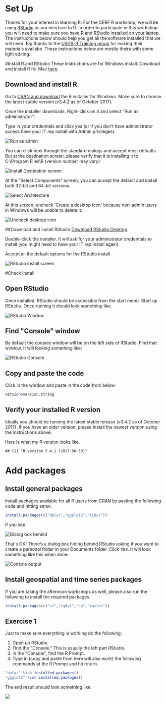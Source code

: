 

# Set Up

Thanks for your interest in learning R.  For the CERF R workshop, we will be using [RStudio](https://www.rstudio.com/) as our interface to R.  In order to participate in this workshop you will need to make sure you have R and RStudio installed on your laptop.  The instructions below should help you get all the software installed that we will need.  Big thanks to the [USGS-R Training group](https://owi.usgs.gov/R/training.html) for making their materials availabe.  These instructions below are mostly theirs with some light editing.

#Install R and RStudio
These instructions are for Windows install. Download and install R for Mac [here](https://cran.r-project.org/bin/macosx/). 

## Download and install R
Go to [CRAN and download](https://cran.rstudio.com/bin/windows/base/) the R installer for Windows. Make sure to choose the latest stable version (v3.4.2 as of October 2017).

Once the installer downloads, Right-click on it and select "Run as administrator". 

Type in your credentials and click yes (or if you don't have administrator access have your IT rep install with Admin privileges).

![Run as admin](lessons/figure/install_open_as_admin.png#inline-img "run as admin")

You can click next through the standard dialogs and accept most defaults. But at the destination
screen, please verify that it is installing it to C:\Program Files\R (version number may vary)

![Install Destination screen](lessons/figure/install_destination.png#inline-img "install destination screen")

At the "Select Components" screen, you can accept the default and install both 32-bit and 64-bit versions.

![Select Architecture](lessons/figure/install_arch_window.png#inline-img "select architecture")

At this screen, uncheck 'Create a desktop icon' because non-admin users in Windows will be unable to delete it.

![Uncheck desktop icon](lessons/figure/install_tasks.png#inline-img "uncheck desktop icon")


##Download and install RStudio
[Download RStudio Desktop](https://www.rstudio.com/products/rstudio/download/)

Double-click the installer. It will ask for your administrator credentials to install (you might need to have your IT rep install again). 

Accept all the default options for the RStudio install.

![RStudio install screen](lessons/figure/install_rstudio.png#inline-img "RStudio install screen")

#Check Install

## Open RStudio
Once installed, RStudio should be accessible from the start menu.  Start up RStudio.  Once running it should look something like:

![RStudio Window](lessons/figure/rstudio.png#inline-img "RStudio window")

## Find "Console" window
By default the console window will be on the left side of RStudio.  Find that window.  It will looking something like:  

![RStudio Console](lessons/figure/rstudio_console.png#inline-img "RStudio console")

## Copy and paste the code
Click in the window and paste in the code from below:


```r
version$version.string
```

## Verify your installed R version
Ideally you should be running the latest stable release (v3.4.2 as of October 2017). If you have an older version, please install the newest version using the instructions above.

Here is what my R version looks like.

```
## [1] "R version 3.4.1 (2017-06-30)"
```

# Add packages

## Install general packages

Install packages available for all R users from [CRAN](https://cran.r-project.org/) by pasting the following code and hitting `ENTER`.


```r
install.packages(c("dplyr","ggplot2","tidyr"))
```

If you see 

![Dialog box behind](lessons/figure/personal_library_dialog.png#inline-img "dialog box behind")

That's OK! There’s a dialog box hiding behind RStudio asking if you want to create a personal folder in your Documents folder.  Click *Yes*. It will look something like this when done:

![Console output](lessons/figure/general_pkg_output.png#inline-img "console output")

## Install geospatial and time series packages

If you are taking the afternoon workshops as well, please also run the following to install the required packages.


```r
install.packages(c("sf","rgdal","sp","raster"))
```


## Exercise 1
Just to make sure everything is working do the following:

1. Open up RStudio.
2. Find the "Console."  This is usually the left part RStudio.
3. In the "Console", find the R Prompt.
4. Type in (copy and paste from here will also work) the following commands at the R Prompt and hit return.  


```r
"dplyr" %in% installed.packages()
"ggplot2" %in% installed.packages()
```

The end result should look something like:

![](figure/install_success.jpg)



